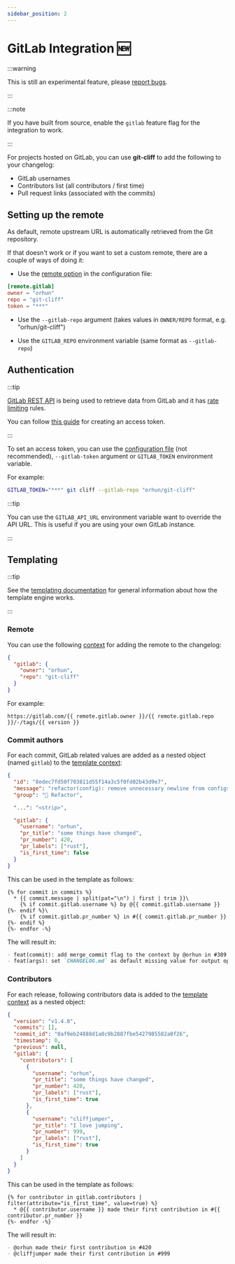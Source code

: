 ```yaml
---
sidebar_position: 2
---
```


# GitLab Integration 🆕

:::warning

This is still an experimental feature, please [report bugs](https://github.com/orhun/git-cliff/issues/new/choose).

:::

:::note

If you have built from source, enable the `gitlab` feature flag for the integration to work.

:::

For projects hosted on GitLab, you can use **git-cliff** to add the following to your changelog:

- GitLab usernames
- Contributors list (all contributors / first time)
- Pull request links (associated with the commits)

## Setting up the remote

As default, remote upstream URL is automatically retrieved from the Git repository.

If that doesn't work or if you want to set a custom remote, there are a couple of ways of doing it:

- Use the [remote option](/docs/configuration/remote) in the configuration file:

```toml
[remote.gitlab]
owner = "orhun"
repo = "git-cliff"
token = "***"
```

- Use the `--gitlab-repo` argument (takes values in `OWNER/REPO` format, e.g. "orhun/git-cliff")

- Use the `GITLAB_REPO` environment variable (same format as `--gitlab-repo`)

## Authentication

:::tip

[GitLab REST API](https://docs.gitlab.com/ee/api/rest/) is being used to retrieve data from GitLab and it has [rate limiting](https://docs.gitlab.com/ee/security/rate_limits.html) rules.

You can follow [this guide](https://docs.gitlab.com/ee/user/profile/personal_access_tokens.html) for creating an access token.

:::

To set an access token, you can use the [configuration file](/docs/configuration/remote) (not recommended), `--gitlab-token` argument or `GITLAB_TOKEN` environment variable.

For example:

```bash
GITLAB_TOKEN="***" git cliff --gitlab-repo "orhun/git-cliff"
```

:::tip

You can use the `GITLAB_API_URL` environment variable want to override the API URL. This is useful if you are using your own GitLab instance.

:::

## Templating

:::tip

See the [templating documentation](/docs/category/templating) for general information about how the template engine works.

:::

### Remote

You can use the following [context](/docs/templating/context) for adding the remote to the changelog:

```json
{
  "gitlab": {
    "owner": "orhun",
    "repo": "git-cliff"
  }
}
```

For example:

```jinja2
https://gitlab.com/{{ remote.gitlab.owner }}/{{ remote.gitlab.repo }}/-/tags/{{ version }}
```

### Commit authors

For each commit, GitLab related values are added as a nested object (named `gitlab`) to the [template context](/docs/templating/context):

```json
{
  "id": "8edec7fd50f703811d55f14a3c5f0fd02b43d9e7",
  "message": "refactor(config): remove unnecessary newline from configs\n",
  "group": "🚜 Refactor",

  "...": "<strip>",

  "gitlab": {
    "username": "orhun",
    "pr_title": "some things have changed",
    "pr_number": 420,
    "pr_labels": ["rust"],
    "is_first_time": false
  }
}
```

This can be used in the template as follows:

```
{% for commit in commits %}
  * {{ commit.message | split(pat="\n") | first | trim }}\
    {% if commit.gitlab.username %} by @{{ commit.gitlab.username }}{%- endif %}\
    {% if commit.gitlab.pr_number %} in #{{ commit.gitlab.pr_number }}{%- endif %}
{%- endfor -%}
```

The will result in:

```md
- feat(commit): add merge_commit flag to the context by @orhun in #389
- feat(args): set `CHANGELOG.md` as default missing value for output option by @sh-cho in #354
```

### Contributors

For each release, following contributors data is added to the [template context](/docs/templating/context) as a nested object:

```json
{
  "version": "v1.4.0",
  "commits": [],
  "commit_id": "0af9eb24888d1a8c9b2887fbe5427985582a0f26",
  "timestamp": 0,
  "previous": null,
  "gitlab": {
    "contributors": [
      {
        "username": "orhun",
        "pr_title": "some things have changed",
        "pr_number": 420,
        "pr_labels": ["rust"],
        "is_first_time": true
      },
      {
        "username": "cliffjumper",
        "pr_title": "I love jumping",
        "pr_number": 999,
        "pr_labels": ["rust"],
        "is_first_time": true
      }
    ]
  }
}
```

This can be used in the template as follows:

```
{% for contributor in gitlab.contributors | filter(attribute="is_first_time", value=true) %}
  * @{{ contributor.username }} made their first contribution in #{{ contributor.pr_number }}
{%- endfor -%}
```

The will result in:

```md
- @orhun made their first contribution in #420
- @cliffjumper made their first contribution in #999
```
